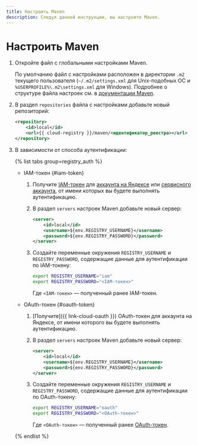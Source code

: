 ```yaml
---
title: Настроить Maven
description: Следуя данной инструкции, вы настроите Maven.
---
```


# Настроить Maven

1. Откройте файл с глобальными настройками Maven.

    По умолчанию файл с настройками расположен в директории `.m2` текущего пользователя (`~/.m2/settings.xml` для Unix-подобных ОС и `%USERPROFILE%\.m2\settings.xml` для Windows). Подробнее о структуре файла настроек см. в [документации Maven](https://maven.apache.org/settings.html).
1. В раздел `repositories` файла с настройками добавьте новый репозиторий:

    ```xml
    <repository>
        <id>local</id>
        <url>{{ cloud-registry }}/maven/<идентификатор_реестра></url>
    </repository>
    ```
1. В зависимости от способа аутентификации:

    {% list tabs group=registry_auth %}

    - IAM-токен {#iam-token}

      1. Получите [IAM-токен](../../../iam/concepts/authorization/iam-token.md) для [аккаунта на Яндексе](../../../iam/operations/iam-token/create.md) или [сервисного аккаунта](../../../iam/operations/iam-token/create-for-sa.md), от имени которых вы будете выполнять аутентификацию.
      1. В раздел `servers` настроек Maven добавьте новый сервер:

          ```xml
          <server>
              <id>local</id>
              <username>${env.REGISTRY_USERNAME}</username>
              <password>${env.REGISTRY_PASSWORD}</password>
          </server>
          ```
      1. Создайте переменные окружения `REGISTRY_USERNAME` и `REGISTRY_PASSWORD`, содержащие данные для аутентификации по IAM-токену:

          ```bash
          export REGISTRY_USERNAME="iam"
          export REGISTRY_PASSWORD="<IAM-токен>"
          ```

          Где `<IAM-токен>` — полученный ранее IAM-токен.

    - OAuth-токен {#oauth-token}

      1. [Получите]({{ link-cloud-oauth }}) OAuth-токен для аккаунта на Яндексе, от имени которого вы будете выполнять аутентификацию.
      1. В раздел `servers` настроек Maven добавьте новый сервер:

          ```xml
          <server>
              <id>local</id>
              <username>${env.REGISTRY_USERNAME}</username>
              <password>${env.REGISTRY_PASSWORD}</password>
          </server>
          ```
      1. Создайте переменные окружения `REGISTRY_USERNAME` и `REGISTRY_PASSWORD`, содержащие данные для аутентификации по OAuth-токену:

          ```bash
          export REGISTRY_USERNAME="oauth"
          export REGISTRY_PASSWORD="<OAuth-токен>"
          ```

          Где `<OAuth-токен>` — полученный ранее [OAuth-токен](../../../iam/concepts/authorization/oauth-token.md).

    {% endlist %}
